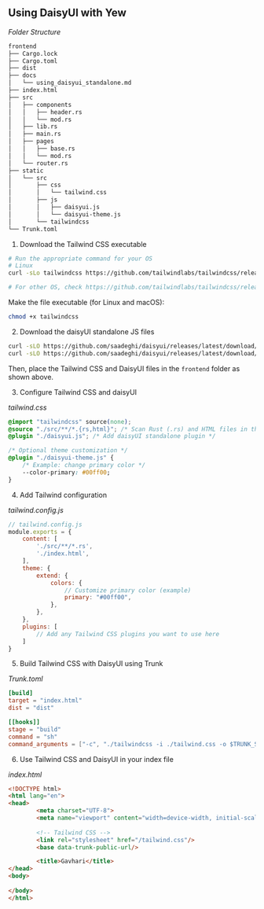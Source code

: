 ## Using DaisyUI with Yew

*Folder Structure*
```bash
frontend
├── Cargo.lock
├── Cargo.toml
├── dist
├── docs
│   └── using_daisyui_standalone.md
├── index.html
├── src
│   ├── components
│   │   ├── header.rs
│   │   └── mod.rs
│   ├── lib.rs
│   ├── main.rs
│   ├── pages
│   │   ├── base.rs
│   │   └── mod.rs
│   └── router.rs
├── static
│   └── src
│       ├── css
│       │   └── tailwind.css
│       ├── js
│       │   ├── daisyui.js
│       │   └── daisyui-theme.js
│       └── tailwindcss
└── Trunk.toml
```

1. Download the Tailwind CSS executable
```bash
# Run the appropriate command for your OS
# Linux
curl -sLo tailwindcss https://github.com/tailwindlabs/tailwindcss/releases/latest/download/tailwindcss-linux-x64

# For other OS, check https://github.com/tailwindlabs/tailwindcss/releases/latest
```

Make the file executable (for Linux and macOS):

```bash
chmod +x tailwindcss
```

2. Download the daisyUI standalone JS files
```bash
curl -sLO https://github.com/saadeghi/daisyui/releases/latest/download/daisyui.js
curl -sLO https://github.com/saadeghi/daisyui/releases/latest/download/daisyui-theme.js
```

Then, place the Tailwind CSS and DaisyUI files in the `frontend` folder as shown above.

3. Configure Tailwind CSS and daisyUI

*tailwind.css*
```css
@import "tailwindcss" source(none);
@source "./src/**/*.{rs,html}"; /* Scan Rust (.rs) and HTML files in the src folder */
@plugin "./daisyui.js"; /* Add daisyUI standalone plugin */

/* Optional theme customization */
@plugin "./daisyui-theme.js" {
    /* Example: change primary color */
    --color-primary: #00ff00;
}
```

4. Add Tailwind configuration

*tailwind.config.js*
```js
// tailwind.config.js
module.exports = {
    content: [
        './src/**/*.rs', 
        './index.html',
    ],
    theme: {
        extend: {
            colors: {
                // Customize primary color (example)
                primary: "#00ff00",
            },
        },
    },
    plugins: [
        // Add any Tailwind CSS plugins you want to use here
    ]
}
```

5. Build Tailwind CSS with DaisyUI using Trunk

*Trunk.toml*
```toml
[build]
target = "index.html"
dist = "dist"

[[hooks]]
stage = "build"
command = "sh"
command_arguments = ["-c", "./tailwindcss -i ./tailwind.css -o $TRUNK_STAGING_DIR/tailwind.css"]
```

6. Use Tailwind CSS and DaisyUI in your index file

*index.html*
```html
<!DOCTYPE html>
<html lang="en">
<head>
        <meta charset="UTF-8">
        <meta name="viewport" content="width=device-width, initial-scale=1.0">
        
        <!-- Tailwind CSS -->
        <link rel="stylesheet" href="/tailwind.css"/>
        <base data-trunk-public-url/>

        <title>Gavhari</title>
</head>
<body>
        
</body>
</html>
```